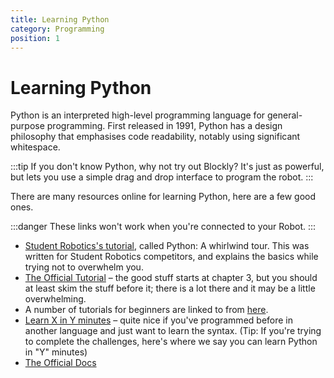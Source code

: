 ```yaml
---
title: Learning Python
category: Programming
position: 1
---
```

# Learning Python

Python is an interpreted high-level programming language for general-purpose programming. First released in 1991, Python has a design philosophy that emphasises code readability, notably using significant whitespace.

:::tip
If you don't know Python, why not try out Blockly? It's just as powerful, but lets you use a simple drag and drop interface to program the robot.
:::

There are many resources online for learning Python, here are a few good ones.

:::danger
These links won't work when you're connected to your Robot.
:::

* [Student Robotics's tutorial](https://www.studentrobotics.org/docs/tutorials/python), called Python: A whirlwind tour. This was written for Student Robotics competitors, and explains the basics while trying not to overwhelm you.
* [The Official Tutorial](http://docs.python.org/tutorial/) – the good stuff starts at chapter 3, but you should at least skim the stuff before it; there is a lot there and it may be a little overwhelming.
* A number of tutorials for beginners are linked to from [here](http://wiki.python.org/moin/BeginnersGuide/NonProgrammers).
* [Learn X in Y minutes](https://learnxinyminutes.com/docs/python/) – quite nice if you've programmed before in another language and just want to learn the syntax. (Tip: If you're trying to complete the challenges, here's where we say you can learn Python in "Y" minutes)
* [The Official Docs](https://docs.python.org/)

